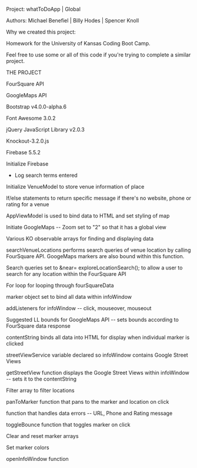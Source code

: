 Project: whatToDoApp | Global

Authors: Michael Benefiel | Billy Hodes | Spencer Knoll

Why we created this project:

Homework for the University of Kansas Coding Boot Camp.

Feel free to use some or all of this code if you're trying to complete a similar project.

THE PROJECT

FourSquare API

GoogleMaps API

Bootstrap v4.0.0-alpha.6 

Font Awesome 3.0.2

jQuery JavaScript Library v2.0.3

Knockout-3.2.0.js

Firebase 5.5.2

Initialize Firebase

  - Log search terms entered

Initialize VenueModel to store venue information of place

If/else statements to return specific message if there's no website, phone or rating for a venue

AppViewModel is used to bind data to HTML and set styling of map

Initiate GoogleMaps -- Zoom set to "2" so that it has a global view

Various KO observable arrays for finding and displaying data

searchVenueLocations performs search queries of venue location by calling FourSquare API. GoogeMaps markers are also bound within this function.

Search queries set to &near= exploreLocationSearch(); to allow a user to search for any location within the FourSquare API

For loop for looping through fourSquareData

marker object set to bind all data within infoWindow

addListeners for infoWindow -- click, mouseover, mouseout

Suggested LL bounds for GoogleMaps API -- sets bounds according to FourSquare data response

contentString binds all data into HTML for display when individual marker is clicked

streetViewService variable declared so infoWindow contains Google Street Views

getStreetView function displays the Google Street Views within infoWindow -- sets it to the contentString

Filter array to filter locations

panToMarker function that pans to the marker and location on click 

function that handles data errors -- URL, Phone and Rating message

toggleBounce function that toggles marker on click

Clear and reset marker arrays

Set marker colors

openInfoWindow function